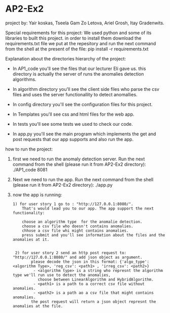 # AP2-Ex2
project by: Yair koskas, Tseela Gam Zo Letova, Ariel Grosh, Itay Gradenwits.

Special requirements for this project: 
        We used python and some of its libraries to built this project. in order to install them download the requirements.txt file
        we put at the repesitory and run the next command from the shell at the present of the file:
        pip install -r requirements.txt
        
Explanation about the directories hierarchy of the project:
   - In AP1_code you'll see the files that our lecturer Eli gave us. this directory is actually the server of runs the anomalies detection algorithms.

   - In algorithm directory you'll see the client side files who parse the csv files and uses the server functionallity to detect anomallies.

   - In config directory you'll see the configuration files for this project.

   - In Templates you'll see css and html files for the web app.

   - In tests you'll see some tests we used to check our code.

   - In app.py you'll see the main program which implements the get and post requests that our app supports and also run the app.
    
  
how to run the project:
   1. first we need to run the anomaly detection server. Run the next command from the shell (please run it from AP2-Ex2 directory):
            ./AP1_code 8081
            
   2. Next we need to run the app. Run the next command from the shell (please run it from AP2-Ex2 directory):
            ./app.py
            
   3. now the app is running:
           
          1) for user story 1 go to : "http://127.0.0.1:8080/".
              That's would lead you to our app. The app support the next functionality:
              
              choose an algorithm type  for the anomalie detection.
              choose a csv file who doesn't contains anomalies.
              chhose a csv file whi might contains anomalies.
              press submit and you'll see information about the files and the anomalies at it.
           
           
           2) for user story 2 send an http post request to: "http://127.0.0.1:8080/" and add json object as argument.
                  please decode the json in this format: {'algo_type': <algorithm Type>, 'reg_csv': <path1> , 'irreg_csv': <path2>}
                   - <algorithm type> is a string who represnt the algorithm type we'll run use to detect the anomalies,
                     choose between LinearAlgorithm and HybridAlgorithm.
                   - <path1> is a path to a correct csv file without anomalies.
                   - <path2> is a path ao a csv file that might contains anomalies.
                  the post request will return a json object represnt the anomalies at the file.
                                    
                                    
                                       
                                       
